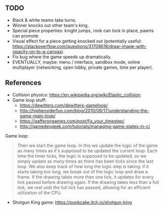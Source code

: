 ## TODO
* Black & white teams take turns.
* Winner knocks out other team's king.
* Special piece properties: knight jumps, rook can lock in place, pawns can promote
* Visual effect for a piece getting knocked out (potentially useful: https://stackoverflow.com/questions/31708618/draw-image-with-opacity-on-to-a-canvas).
* Fix bug where the game speeds up dramatically.
* EVENTUALLY, maybe: menu / interface, sandbox mode, online multiplayer (networking, open lobby, private games, time per player).

## References
* Collision physics: <https://en.wikipedia.org/wiki/Elastic_collision>
* Game loop stuff:
  - <https://dewitters.com/dewitters-gameloop/>
  - <http://higherorderfun.com/blog/2010/08/17/understanding-the-game-main-loop/>
  - <https://gafferongames.com/post/fix_your_timestep/>
  - <http://gamedevgeek.com/tutorials/managing-game-states-in-c/>

Game loop:

> Then we start the game loop. In this we update the logic of the game as many times as it's supposed to be updated the current loop. Each time the timer ticks, the logic is supposed to be updated, so we simply update as many times as there has been ticks since the last loop. We also keep track of how long the logic step is taking: if it starts taking too long, we break out of the logic loop and draw a frame. If the drawing takes more than one tick, it updates for every tick passed before drawing again. If the drawing takes less than a full tick, we rest until the full tick has passed, allowing for an efficient utilization of the CPU. 
* Shotgun King game: <https://punkcake.itch.io/shotgun-king>
